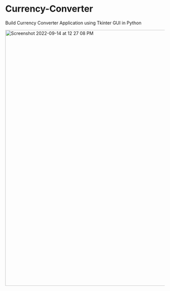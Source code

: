 # Currency-Converter
Build Currency Converter Application using Tkinter GUI in Python

<img width="809" alt="Screenshot 2022-09-14 at 12 27 08 PM" src="https://user-images.githubusercontent.com/95522797/190083844-9506d4d2-508e-4d87-bd5a-b78099348f68.png">
